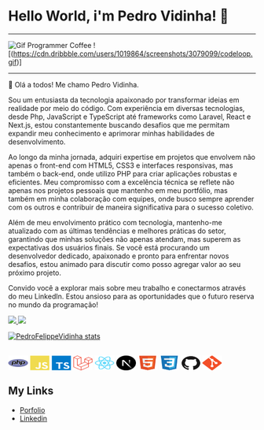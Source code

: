 # Hello World, i'm Pedro Vidinha! 👋
-------------------------------------

![Gif Programmer Coffee](https://cdn.dribbble.com/users/698857/screenshots/2956148/final-animation.gif)
![(https://cdn.dribbble.com/users/1019864/screenshots/3079099/codeloop.gif)]

-------------------------------------

💬 Olá a todos! Me chamo Pedro Vidinha.

Sou um entusiasta da tecnologia apaixonado por transformar ideias em realidade por meio do código. Com experiência em diversas tecnologias, desde Php, JavaScript e TypeScript até frameworks como Laravel, React e Next.js, estou constantemente buscando desafios que me permitam expandir meu conhecimento e aprimorar minhas habilidades de desenvolvimento.

Ao longo da minha jornada, adquiri expertise em projetos que envolvem não apenas o front-end com HTML5, CSS3 e interfaces responsivas, mas também o back-end, onde utilizo PHP para criar aplicações robustas e eficientes. Meu compromisso com a excelência técnica se reflete não apenas nos projetos pessoais que mantenho em meu portfólio, mas também em minha colaboração com equipes, onde busco sempre aprender com os outros e contribuir de maneira significativa para o sucesso coletivo.

Além de meu envolvimento prático com tecnologia, mantenho-me atualizado com as últimas tendências e melhores práticas do setor, garantindo que minhas soluções não apenas atendam, mas superem as expectativas dos usuários finais. Se você está procurando um desenvolvedor dedicado, apaixonado e pronto para enfrentar novos desafios, estou animado para discutir como posso agregar valor ao seu próximo projeto.

Convido você a explorar mais sobre meu trabalho e conectarmos através do meu LinkedIn. Estou ansioso para as oportunidades que o futuro reserva no mundo da programação!

<div>
<a href="https://github.com/PedroFelippeVidinha">
  <img height="180em" src="https://github-readme-stats.vercel.app/api?username=PedroFelippeVidinha&show_icons=true&theme=dark&include_all_commits=true&count_private=true"/>
  <img height="180em" src="https://github-readme-stats.vercel.app/api/top-langs/?username=PedroFelippeVidinha&layout=compact&langs_count=7&theme=dark"/>
 </a>
 <a href="https://wakatime.com/@PedroFelippeVidinha" target="_blank" noopener noreferrer >
  
  ![PedroFelippeVidinha stats](https://github-readme-stats.vercel.app/api/wakatime?username=@PedroFelippeVidinha&theme=dark)
 </a>

</div>
  
<div style="display: inline_block"><br>
  <img align="center" alt="PedroVidinha-Php" height="30" width="40" src="https://raw.githubusercontent.com/devicons/devicon/master/icons/php/php-original.svg">
  <img align="center" alt="PedroVidinha-Js" height="30" width="40" src="https://raw.githubusercontent.com/devicons/devicon/master/icons/javascript/javascript-plain.svg">
  <img align="center" alt="PedroVidinha-Ts" height="30" width="40" src="https://raw.githubusercontent.com/devicons/devicon/master/icons/typescript/typescript-plain.svg">
  <img align="center" alt="PedroVidinha-Laravel" height="30" width="40" src="https://raw.githubusercontent.com/devicons/devicon/master/icons/laravel/laravel-original.svg">
  <img align="center" alt="PedroVidinha-React" height="30" width="40" src="https://raw.githubusercontent.com/devicons/devicon/master/icons/react/react-original.svg">
  <img align="center" alt="PedroVidinha-nextjs" height="30" width="40" src="https://raw.githubusercontent.com/devicons/devicon/master/icons/nextjs/nextjs-original.svg">
  <img align="center" alt="PedroVidinha-HTML" height="30" width="40" src="https://raw.githubusercontent.com/devicons/devicon/master/icons/html5/html5-original.svg">
  <img align="center" alt="PedroVidinha-CSS" height="30" width="40" src="https://raw.githubusercontent.com/devicons/devicon/master/icons/css3/css3-original.svg">
  <img align="center" alt="PedroVidinha-GitHub" height="30" width="40" src="https://raw.githubusercontent.com/devicons/devicon/master/icons/github/github-original.svg">
  <img align="center" alt="PedroVidinha-Git" height="30" width="40" src="https://raw.githubusercontent.com/devicons/devicon/master/icons/git/git-original.svg">
</div>

## My Links
- [Porfolio](https://pedrofelippevidinha.github.io/portifolio/)
- [Linkedin](https://www.linkedin.com/in/pedro-felippe-gon%C3%A7alves-vidinha-de-oliveira/)
